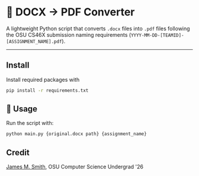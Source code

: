 # 📄 DOCX → PDF Converter

A lightweight Python script that converts `.docx` files into `.pdf` files following the OSU CS46X submission naming requirements (`YYYY-MM-DD-[TEAMID]-[ASSIGNMENT_NAME].pdf`).

---

## Install

Install required packages with

```bash
pip install -r requirements.txt
```

## 🧭 Usage

Run the script with:

```bash
python main.py {original.docx path} {assignment_name}
```

## Credit
[James M. Smith](https://j-m-s.dev/), OSU Computer Science Undergrad '26
